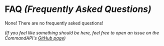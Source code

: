 # FAQ _(Frequently Asked Questions)_

None! There are no frequently asked questions!

_(If you feel like something should be here, feel free to open an issue on the CommandAPI's [GitHub page](https://github.com/JorelAli/1.13-Command-API/issues))_
